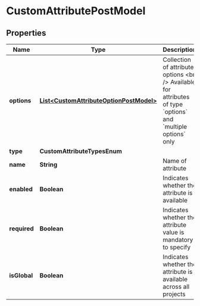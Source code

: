 

# CustomAttributePostModel


## Properties

| Name | Type | Description | Notes |
|------------ | ------------- | ------------- | -------------|
|**options** | [**List&lt;CustomAttributeOptionPostModel&gt;**](CustomAttributeOptionPostModel.md) | Collection of attribute options  &lt;br /&gt;  Available for attributes of type &#x60;options&#x60; and &#x60;multiple options&#x60; only |  [optional] |
|**type** | **CustomAttributeTypesEnum** |  |  |
|**name** | **String** | Name of attribute |  |
|**enabled** | **Boolean** | Indicates whether the attribute is available |  [optional] |
|**required** | **Boolean** | Indicates whether the attribute value is mandatory to specify |  [optional] |
|**isGlobal** | **Boolean** | Indicates whether the attribute is available across all projects |  [optional] |



